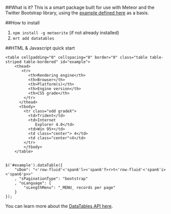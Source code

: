 ##What is it?
This is a smart package built for use with Meteor and the Twitter Bootstrap library, using the [example defined here](http://datatables.net/blog/Twitter_Bootstrap_2) as a basis.

##How to install
1. `npm install -g meteorite` (if not already installed)
2. `mrt add datatables`

##HTML & Javascript quick start
    
    <table cellpadding="0" cellspacing="0" border="0" class="table table-striped table-bordered" id="example">
        <thead>
           <tr>
              <th>Rendering engine</th>
              <th>Browser</th>
              <th>Platform(s)</th>
              <th>Engine version</th>
              <th>CSS grade</th>
            </tr>
          </thead>
          <tbody>
            <tr class="odd gradeX">
              <td>Trident</td>
              <td>Internet
                 Explorer 4.0</td>
              <td>Win 95+</td>
              <td class="center"> 4</td>
              <td class="center">X</td>
            </tr>
            </tbody>
        </table>

##

    $('#example').dataTable({
        "sDom": "<'row-fluid'<'span6'l><'span6'f>r>t<'row-fluid'<'span6'i><'span6'p>>"
        , "sPaginationType": "bootstrap"
        , "oLanguage": {
            "sLengthMenu": "_MENU_ records per page"
        }
    });

You can learn more about the [DataTables API here](http://datatables.net/index).
